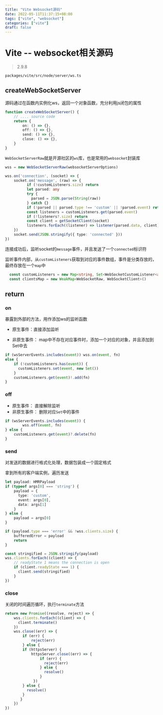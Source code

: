 ```yaml
---
title: "Vite Websocket源码"
date: 2022-05-11T11:37:15+08:00
tags: ["vite", "websocket"]
categories: ["vite"]
draft: false
---
```




# Vite -- websocket相关源码



> 2.9.8



`packages/vite/src/node/server/ws.ts`

## createWebSocketServer



源码通过在函数内实例化ws，返回一个对象函数，充分利用js闭包的属性

```typescript
function createWebSocketServer() {
	// .... source code 
	return {
		on: () => {},
		off: () => {},	
		send: () => {},	
		close: () => {},	
	}
}
```



`WebSocketServerRaw`就是开源社区的`ws`库，也是常用的`websocket`封装库



```typescript
wss = new WebSocketServerRaw(websocketServerOptions)
```



```typescript
wss.on('connection', (socket) => {
    socket.on('message', (raw) => {
          if (!customListeners.size) return
          let parsed: any
          try {
            parsed = JSON.parse(String(raw))
          } catch {}
          if (!parsed || parsed.type !== 'custom' || !parsed.event) return
          const listeners = customListeners.get(parsed.event)
          if (!listeners?.size) return
          const client = getSocketClient(socket)
          listeners.forEach((listener) => listener(parsed.data, client))
    })
    socket.send(JSON.stringify({ type: 'connected' }))
})
```



连接成功后，监听socket的`message`事件，并且发送了一个`connected`标识符

监听事件内部，从`customListeners`获取到对应的事件数组，事件是分类存放的，最终存放在一个`map`中



```typescript
  const customListeners = new Map<string, Set<WebSocketCustomListener<any>>>()
  const clientsMap = new WeakMap<WebSocketRaw, WebSocketClient>()
```



## return



### on

暴露到外部的方法，用作添加ws的监听函数

- 原生事件：直接添加监听

- 非原生事件： map中不存在对应事件时，添加一个对应的对象，并且添加到Set中去

```typescript
if (wsServerEvents.includes(event)) wss.on(event, fn)
else {
    if (!customListeners.has(event)) {
      customListeners.set(event, new Set())
    }
    customListeners.get(event)!.add(fn)
}
```





### off

- 原生事件： 直接解除监听
- 非原生事件： 删除对应`Set`中的事件

```typescript
if (wsServerEvents.includes(event)) {
        wss.off(event, fn)
} else {
	customListeners.get(event)?.delete(fn)
}
```



### send



对发送的数据进行格式化处理，数据包装成一个固定格式

拿到所有的客户端实例，遍历发送



```typescript
let payload: HMRPayload
if (typeof args[0] === 'string') {
    payload = {
      type: 'custom',
      event: args[0],
      data: args[1]
    }
} else {
    payload = args[0]
}

if (payload.type === 'error' && !wss.clients.size) {
    bufferedError = payload
    return
}

const stringified = JSON.stringify(payload)
wss.clients.forEach((client) => {
    // readyState 1 means the connection is open
    if (client.readyState === 1) {
      client.send(stringified)
    }
})
```



### close



关闭的时间遍历循环，执行`terminate`方法

```typescript
return new Promise((resolve, reject) => {
    wss.clients.forEach((client) => {
      client.terminate()
    })
    wss.close((err) => {
        if (err) {
        	reject(err)
        } else {
        if (httpsServer) {
          	httpsServer.close((err) => {
                if (err) {
                  reject(err)
                } else {
                  resolve()
                }
             })
        } else {
          resolve()
        }
       }
    })
})
```


